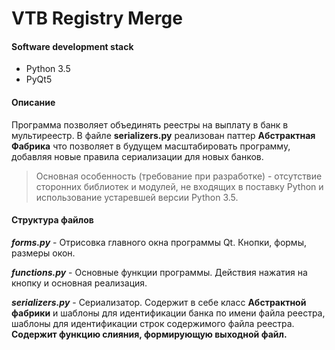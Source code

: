 # VTB Registry Merge

#### Software development stack ####
- Python 3.5
- PyQt5


#### Описание ####
Программа позволяет объединять реестры на выплату в банк в мультиреестр.
В файле **serializers.py** реализован паттер **Абстрактная Фабрика** что позволяет в будущем масштабировать 
программу, добавляя новые правила сериализации для новых банков.

> Основная особенность (требование при разработке) - отсутствие сторонних библиотек и модулей, не входящих в 
поставку Python и использование устаревшей версии Python 3.5.

#### Структура файлов ####

***forms.py*** - Отрисовка главного окна программы Qt. Кнопки, формы, размеры окон.

***functions.py*** - Основные функции программы. Действия нажатия на кнопку и основная реализация.

***serializers.py*** - Сериализатор. Содержит в себе класс **Абстрактной фабрики** и шаблоны для идентификации банка по 
имени файла реестра, шаблоны для идентификации строк содержимого файла реестра. 
**Содержит функцию слияния, формирующую выходной файл.**
